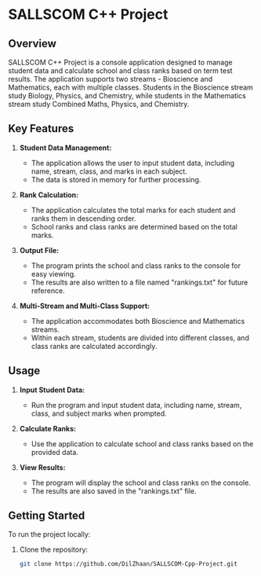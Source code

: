 # SALLSCOM C++ Project

## Overview

SALLSCOM C++ Project is a console application designed to manage student data and calculate school and class ranks based on term test results. The application supports two streams - Bioscience and Mathematics, each with multiple classes. Students in the Bioscience stream study Biology, Physics, and Chemistry, while students in the Mathematics stream study Combined Maths, Physics, and Chemistry.

## Key Features

1. **Student Data Management:**
   - The application allows the user to input student data, including name, stream, class, and marks in each subject.
   - The data is stored in memory for further processing.

2. **Rank Calculation:**
   - The application calculates the total marks for each student and ranks them in descending order.
   - School ranks and class ranks are determined based on the total marks.

3. **Output File:**
   - The program prints the school and class ranks to the console for easy viewing.
   - The results are also written to a file named "rankings.txt" for future reference.

4. **Multi-Stream and Multi-Class Support:**
   - The application accommodates both Bioscience and Mathematics streams.
   - Within each stream, students are divided into different classes, and class ranks are calculated accordingly.

## Usage

1. **Input Student Data:**
   - Run the program and input student data, including name, stream, class, and subject marks when prompted.

2. **Calculate Ranks:**
   - Use the application to calculate school and class ranks based on the provided data.

3. **View Results:**
   - The program will display the school and class ranks on the console.
   - The results are also saved in the "rankings.txt" file.

## Getting Started

To run the project locally:

1. Clone the repository:

   ```bash
   git clone https://github.com/DilZhaan/SALLSCOM-Cpp-Project.git
